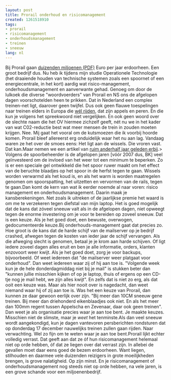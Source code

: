 ```yaml
---
layout: post
title: Prorail onderhoud en risicomanagement
created: 1261518910
tags:
- prorail
- risicomanagement
- onderhoudsmanagement
- treinen
- sneeuw
lang: nl
---
```

Bij Prorail gaan [duizenden miljoenen (PDF)](http://www.prorail.nl/Over%20ProRail/documenten/Documents/Jaarverslag%20ProRail%202008.pdf) Euro per jaar erdoorheen. Een groot bedrijf dus. Nu heb ik tijdens mijn studie Operationele Technologie (het draaiende houden van technische systemen zoals een spoornet of een energiecentrale, in het kort) aardig wat risico-management, onderhoudsmanagement en aanverwante gehad. Genoeg om door de lulkoek die diverse "woordvoerders" van Prorail en NS ons de afgelopen dagen voorschotelden heen te prikken. Dat in Nederland een complex treinen-net ligt, daarover geen twijfel. Dus ook geen flauwe toespelingen naar treinen elders in Europa die [wél rijden](http://videovolt.blogspot.com/2009/12/noorse-treinen-rijden-wel-door-de.html), dat zijn appels en peren. En die kun je volgens het spreekwoord niet vergelijken. En ook geen woord over de slechte naam die het OV hiermee zichzelf geeft, nét nu we in het kader van wat C02-reductie best wat meer mensen de trein in zouden moeten krijgen. Nee. Mij gaat het vooral om de kutsmoezen die ik voorbij hoorde komen. Prorail bleef allereerst erg onduidelijk waar het nu aan lag. Vandaag waren ze het over de smoes eens: Het ligt aan de wissels. Die vroren vast. Dat kan.Maar nemen we een artikel van [ruim anderhalf jaar geleden erbij](http://www.depers.nl/binnenland/206825/ProRail-weer-is-geen-issue-meer.html).>  Volgens de spoorbeheerder is de afgelopen jaren [vóór 2007 dus, BK] veel geïnvesteerd om de invloed van het weer tot een minimum te beperken. Zo is er een speciale gel ontwikkeld die het spoor ruwer maakt om het effect van de beruchte blaadjes op het spoor in de herfst tegen te gaan. Wissels worden verwarmd als het koud is, en als het warm is worden maatregelen genomen om spoorspatting, het uitzetten en vervormen van de rails, tegen te gaan.Dan komt de kern van wat ik eerder noemde al naar voren: risico management en onderhoudsmanagement. Daarin maak je kansberekeningen. Net zoals ik uitreken of de jaarlijkse premie het waard is om me te verzekeren tegen diefstal van mijn laptop. Het is goed mogelijk dat de kans dat zóveel sneeuw valt als in de afgelopen dagen, niet opweegt tegen de enorme investering om je voor te bereiden op zoveel sneeuw. Dat is een keuze. Als je het goed doet, een bewuste, overwogen, gedocumenteerde keuze.Bij onderhouds-management gaat dat precies zo. Hoe groot is de kans dat de harde schijf van de mailserver op je bedrijf crashed, afwegen tegen de kosten van ieder jaar de schijf vervangen. Als die afweging slecht is genomen, betaal je je krom aan harde schijven. Of ligt iedere zoveel dagen alles eruit en ben je alle informatie, orders, klanten enzovoort weer kwijt. Als je het goed doet, zorg je voor backups, bijvoorbeeld. Of weet iedereen dat "de mailserver weer platgaat voor onderhoud". Dan weet iedereen waar zij of hij aan toe is. "Volgende week kun je de hele donderdagmiddag niet bij je mail" is stukken beter dan "kunnen jullie misschien kijken of op je laptop, thuis of ergens op een CD-tje nog je mail hebt, we zijn alles kwijt". En zelfs dat is niet zo erg, als dat ooit een keuze was. Maar als hier nooit over is nagedacht, dan weet niemand waar hij of zij aan toe is. Was het een keuze van Prorail, dan kunnen ze daar gewoon eerlijk over zijn. "Bij meer dan 10CM sneeuw gene treinen. Bij meer dan driehonderd eikenblaadjes ook niet. En als het meer dan 100mm regent tussen Appelscha en Zevenaar, daar ook geen treinen". Dan weet je als organisatie precies waar je aan toe bent. Je maakte keuzes. Misschien niet de slimste, maar je _weet_ het tenminste.Als dan veel sneeuw wordt aangekondigd, kun je dagen vantevoren persberichten rondsturen dat op donderdag 17 december nauwelijks treinen zullen gaan rijden. Naar verwachting. Wel zo fijn om te weten waar je aan toe bent.Prorail lijkt echter volledig verrast. Dat geeft aan dat ze óf hun risicomanagement helemaal niet op orde hebben, óf dat ze liegen over dat verrast zijn. In allebei de gevallen moet daar eens goed de bezem erdoorheen. Want liegen, stilhouden en daarmee vele duizenden reizigers in grote moeilijkheden brengen, is grove nalatigheid. Op zijn minst. En je risicomanagement of onderhoudsmanagement nog steeds niet op orde hebben, na vele jaren, is een grove schande voor een miljoenenbedrijf. 
